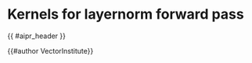 # Kernels for layernorm forward pass

<!-- Header -->

{{ #aipr_header }}

<!-- Main Body -->

<!-- Contributors -->

{{#author VectorInstitute}} <!-- replace VectorInstitute with your github user -->
